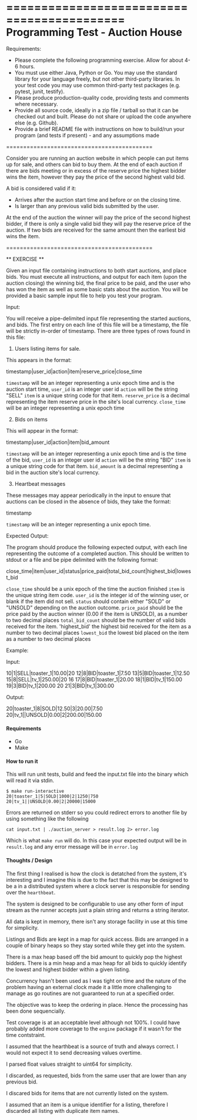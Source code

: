 ===========================================
Programming Test - Auction House
===========================================

Requirements:
 - Please complete the following programming exercise. Allow for about 4-6 hours.
 - You must use either Java, Python or Go. You may use the standard library for your
   language freely, but not other third-party libraries. In your test code you may use
   common third-party test packages (e.g. pytest, junit, testify).
 - Please produce production-quality code, providing tests and comments where necessary.
 - Provide all source code, ideally in a zip file / tarball so that it can be checked out and
   built. Please do not share or upload the code anywhere else (e.g. Github).
 - Provide a brief README file with instructions on how to build/run your program (and tests if
   present) - and any assumptions made

===========================================

Consider you are running an auction website in which people can put items up for sale, and others
can bid to buy them. At the end of each auction if there are bids meeting or in excess of the
reserve price the highest bidder wins the item, however they pay the price of the second highest
valid bid.

A bid is considered valid if it:
  * Arrives after the auction start time and before or on the closing time.
  * Is larger than any previous valid bids submitted by the user.

At the end of the auction the winner will pay the price of the second highest bidder, if there
is only a single valid bid they will pay the reserve price of the auction. If two bids are received
for the same amount then the earliest bid wins the item.


===========================================

** EXERCISE **

Given an input file containing instructions to both start auctions, and place bids. You must
execute all instructions, and output for each item (upon the auction closing) the winning bid,
the final price to be paid, and the user who has won the item as well as some basic stats about
the auction. You will be provided a basic sample input file to help you test your program.

Input:

You will receive a pipe-delimited input file representing the started auctions, and bids. The
first entry on each line of this file will be a timestamp, the file will be strictly in-order
of timestamp. There are three types of rows found in this file:

1) Users listing items for sale.

This appears in the format:

timestamp|user_id|action|item|reserve_price|close_time

`timestamp` will be an integer representing a unix epoch time and is the auction start time,
`user_id` is an integer user id
`action` will be the string "SELL"
`item` is a unique string code for that item.
`reserve_price` is a decimal representing the item reserve price in the site's local currency.
`close_time` will be an integer representing a unix epoch time


2) Bids on items

This will appear in the format:

timestamp|user_id|action|item|bid_amount

`timestamp` will be an integer representing a unix epoch time and is the time of the bid,
`user_id` is an integer user id
`action` will be the string "BID"
`item` is a unique string code for that item.
`bid_amount` is a decimal representing a bid in the auction site's local currency.

3) Heartbeat messages

These messages may appear periodically in the input to ensure that auctions can be closed
in the absence of bids, they take the format:

timestamp

`timestamp` will be an integer representing a unix epoch time.


Expected Output:

The program should produce the following expected output, with each line representing the
outcome of a completed auction. This should be written to stdout or a file and be pipe
delimited with the following format:

close_time|item|user_id|status|price_paid|total_bid_count|highest_bid|lowest_bid

`close_time` should be a unix epoch of the time the auction finished
`item` is the unique string item code.
`user_id` is the integer id of the winning user, or blank if the item did not sell.
`status` should contain either "SOLD" or "UNSOLD" depending on the auction outcome.
`price_paid` should be the price paid by the auction winner (0.00 if the item is UNSOLD), as a
number to two decimal places
`total_bid_count` should be the number of valid bids received for the item.
'highest_bid' the highest bid received for the item as a number to two decimal places
`lowest_bid` the lowest bid placed on the item as a number to two decimal places


Example:

Input:

10|1|SELL|toaster_1|10.00|20
12|8|BID|toaster_1|7.50
13|5|BID|toaster_1|12.50
15|8|SELL|tv_1|250.00|20
16
17|8|BID|toaster_1|20.00
18|1|BID|tv_1|150.00
19|3|BID|tv_1|200.00
20
21|3|BID|tv_1|300.00


Output:

20|toaster_1|8|SOLD|12.50|3|20.00|7.50
20|tv_1||UNSOLD|0.00|2|200.00|150.00


#### Requirements

- Go
- Make

#### How to run it

This will run unit tests, build and feed the input.txt file into the binary which will read it via stdin.

```
$ make run-interactive
20|toaster_1|5|SOLD|1000|2|1250|750
20|tv_1||UNSOLD|0.00|2|20000|15000
```

Errors are returned on stderr so you could redirect errors to another file by using something like the following 

```
cat input.txt | ./auction_server > result.log 2> error.log
```

Which is what `make run` will do. In this case your expected output will be in `result.log` and any error message will be in `error.log`

#### Thoughts / Design

The first thing I realised is how the clock is detatched from the system, 
it's interesting and I imagine this is due to the fact that this may be designed 
to be a in a distributed system where a clock server is responsible for sending over the `hearthbeat`.


The system is designed to be configurable to use any other form of input stream 
as the runner accepts just a plain string and returns a string iterator.


All data is kept in memory, there isn't any storage facility in use at this time for simplicity.


Listings and Bids are kept in a map for quick access. Bids are arranged in a couple of binary heaps 
so they stay sorted while they get into the system.


There is a max heap based off the bid amount to quickly pop the highest bidders. 
There is a min heap and a max heap for all bids to quickly identify the lowest and highest bidder 
within a given listing.


Concurrency hasn't been used as I was tight on time and the nature of the problem having an 
external clock made it a little more challenging to manage as go routines 
are not guaranteed to run at a specified order.


The objective was to keep the ordering in place. Hence the  processing has been done sequencially.


Test coverage is at an acceptable level although not 100%. I could have probably added more 
coverage to the `engine` package if it wasn't for the time contstraint.


I assumed that the hearthbeat is a source of truth and always correct. 
I would not expect it to send decreasing values overtime.


I parsed float values straight to uint64 for simplicity.


I discarded, as requested, bids from the same user that are lower than any previous bid.


I discared bids for items that are not currently listed on the system.


I assumed that an item is a unique identifier for a listing, therefore 
I discarded all listing with duplicate item names.
